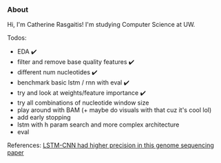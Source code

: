 ### About
Hi, I'm Catherine Rasgaitis! I'm studying Computer Science at UW. 

Todos:
* EDA ✔️
* filter and remove base quality features ✔️
* different num nucleotides ✔️
* benchmark basic lstm / rnn with eval ✔️
* try and look at weights/feature importance ✔️
* try all combinations of nucleotide window size 
* play around with BAM (+ maybe do visuals with that cuz it's cool lol)
* add early stopping
* lstm with h param search and more complex architecture
* eval

References:
[LSTM-CNN had higher precision in this genome sequencing paper](https://www.ncbi.nlm.nih.gov/pmc/articles/PMC8285202/)